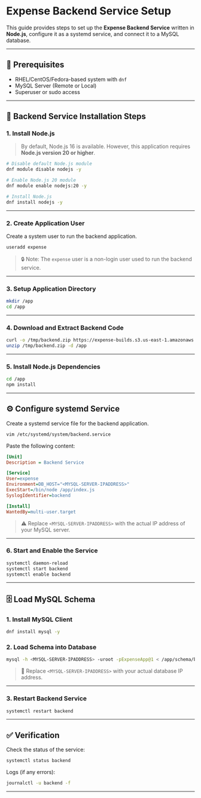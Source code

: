 

# Expense Backend Service Setup

This guide provides steps to set up the **Expense Backend Service** written in **Node.js**, configure it as a systemd service, and connect it to a MySQL database.

---

## 🔧 Prerequisites

- RHEL/CentOS/Fedora-based system with `dnf`
- MySQL Server (Remote or Local)
- Superuser or sudo access

---

## 🚀 Backend Service Installation Steps

### 1. Install Node.js

> By default, Node.js 16 is available. However, this application requires **Node.js version 20 or higher**.

```bash
# Disable default Node.js module
dnf module disable nodejs -y
```
```bash
# Enable Node.js 20 module
dnf module enable nodejs:20 -y
```
```bash
# Install Node.js
dnf install nodejs -y
````

---

### 2. Create Application User

Create a system user to run the backend application.

```bash
useradd expense
```

> 🔒 Note: The `expense` user is a non-login user used to run the backend service.

---

### 3. Setup Application Directory

```bash
mkdir /app
cd /app
```

---

### 4. Download and Extract Backend Code

```bash
curl -o /tmp/backend.zip https://expense-builds.s3.us-east-1.amazonaws.com/expense-backend-v2.zip
unzip /tmp/backend.zip -d /app
```

---

### 5. Install Node.js Dependencies

```bash
cd /app
npm install
```

---

## ⚙️ Configure systemd Service

Create a systemd service file for the backend application.

```bash
vim /etc/systemd/system/backend.service
```

Paste the following content:

```ini
[Unit]
Description = Backend Service

[Service]
User=expense
Environment=DB_HOST="<MYSQL-SERVER-IPADDRESS>"
ExecStart=/bin/node /app/index.js
SyslogIdentifier=backend

[Install]
WantedBy=multi-user.target
```

> ⚠️ Replace `<MYSQL-SERVER-IPADDRESS>` with the actual IP address of your MySQL server.

---

### 6. Start and Enable the Service

```bash
systemctl daemon-reload
systemctl start backend
systemctl enable backend
```

---

## 🗄️ Load MySQL Schema

### 1. Install MySQL Client

```bash
dnf install mysql -y
```

### 2. Load Schema into Database

```bash
mysql -h <MYSQL-SERVER-IPADDRESS> -uroot -pExpenseApp@1 < /app/schema/backend.sql
```

> 📝 Replace `<MYSQL-SERVER-IPADDRESS>` with your actual database IP address.

---

### 3. Restart Backend Service

```bash
systemctl restart backend
```

---

## ✅ Verification

Check the status of the service:

```bash
systemctl status backend
```

Logs (if any errors):

```bash
journalctl -u backend -f
```

---

